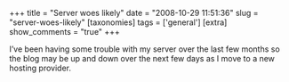 +++
title = "Server woes likely"
date = "2008-10-29 11:51:36"
slug = "server-woes-likely"
[taxonomies]
tags = ['general']
[extra]
show_comments = "true"
+++

I’ve been having some trouble with my server over the last few months so the blog may be up and down over the next few days as I move to a new hosting provider.
